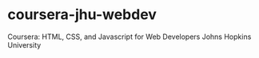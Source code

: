 # coursera-jhu-webdev
Coursera: HTML, CSS, and Javascript for Web Developers Johns Hopkins University
